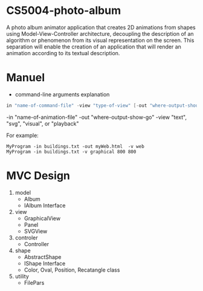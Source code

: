 # CS5004-photo-album
A photo album animator application that creates 2D animations from shapes using Model-View-Controller architecture, decoupling the description of an algorithm or phenomenon from its visual representation on the screen. This separation will enable the creation of an application that will render an animation according to its textual description.


# Manuel
- command-line arguments explanation
```Java
in "name-of-command-file" -view "type-of-view" [-out "where-output-should-go"] [xmax] [ymax]
```
-in "name-of-animation-file"
-out "where-output-show-go"
-view "text", "svg", "visual", or "playback"

For example: 
```
MyProgram -in buildings.txt -out myWeb.html  -v web
MyProgram -in buildings.txt -v graphical 800 800
```


# MVC Design
1. model
   - Album
   - IAlbum Interface
2. view
   - GraphicalView
   - Panel
   - SVGView
3. controler
   - Controller
4. shape
   - AbstractShape
   - IShape Interface
   - Color, Oval, Position, Recatangle class
5. utility
   - FilePars
